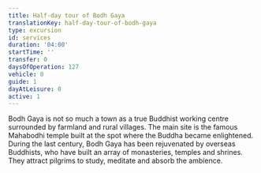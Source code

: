 ```yaml
---
title: Half-day tour of Bodh Gaya
translationKey: half-day-tour-of-bodh-gaya
type: excursion
id: services
duration: '04:00'
startTime: ''
transfer: 0
daysOfOperation: 127
vehicle: 0
guide: 1
dayAtLeisure: 0
active: 1
---
```

Bodh Gaya is not so much a town as a true Buddhist working centre surrounded by farmland and rural villages. The main site is the famous Mahabodhi temple built at the spot where the Buddha became enlightened. During the last century, Bodh Gaya has been rejuvenated by overseas Buddhists, who have built an array of monasteries, temples and shrines. They attract pilgrims to study, meditate and absorb the ambience.